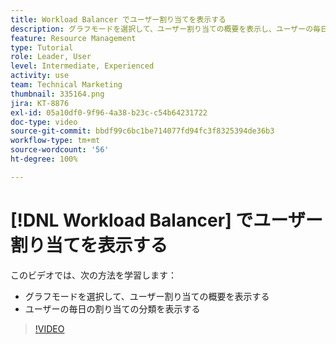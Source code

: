 ```yaml
---
title: Workload Balancer でユーザー割り当てを表示する
description: グラフモードを選択して、ユーザー割り当ての概要を表示し、ユーザーの毎日の割り当ての分類を表示する方法を説明します。
feature: Resource Management
type: Tutorial
role: Leader, User
level: Intermediate, Experienced
activity: use
team: Technical Marketing
thumbnail: 335164.png
jira: KT-8876
exl-id: 05a10df0-9f96-4a38-b23c-c54b64231722
doc-type: video
source-git-commit: bbdf99c6bc1be714077fd94fc3f8325394de36b3
workflow-type: tm+mt
source-wordcount: '56'
ht-degree: 100%

---
```


# [!DNL Workload Balancer] でユーザー割り当てを表示する

このビデオでは、次の方法を学習します：

* グラフモードを選択して、ユーザー割り当ての概要を表示する
* ユーザーの毎日の割り当ての分類を表示する

>[!VIDEO](https://video.tv.adobe.com/v/335164/?quality=12&learn=on&enablevpops=1)
